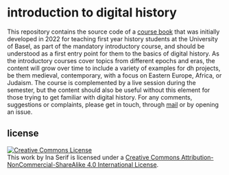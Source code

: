 # introduction to digital history 

This repository contains the source code of a [course book](https://wissen-ist-acht.github.io/digitalhistory.intro/) that was initially developed in 2022 for teaching first year history students at the University of Basel, as part of the mandatory introductory course, and should be understood as a first entry point for them to the basics of digital history. As the introductory courses cover topics from different epochs and eras, the content will grow over time to include a variety of examples for dh projects, be them medieval, contemporary, with a focus on Eastern Europe, Africa, or Judaism. The course is complemented by a live session during the semester, but the content should also be useful without this element for those trying to get familiar with digital history. For any comments, suggestions or complaints, please get in touch, through [mail](mailto:ina.serif@unibas.ch) or by opening an issue.


## license

<a rel="license" href="http://creativecommons.org/licenses/by-nc-sa/4.0/"><img alt="Creative Commons License" style="border-width:0" src="https://i.creativecommons.org/l/by-nc-sa/4.0/88x31.png" /></a><br />This work by Ina Serif is licensed under a <a rel="license" href="http://creativecommons.org/licenses/by-nc-sa/4.0/">Creative Commons Attribution-NonCommercial-ShareAlike 4.0 International License</a>.
